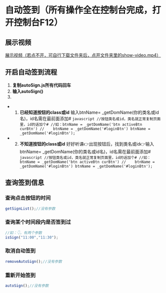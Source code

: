 # 自动签到（所有操作全在控制台完成，打开控制台F12）

## 展示视频
[展示视频（若点不开，可自行下载文件夹后，点开文件夹里的show-video.mp4）](./show-video.mp4)

## 开启自动签到流程
1. **复制autoSign.js所有代码回车**
2. **输入autoSign()**
3. 
-    1. **已经知道按钮的class或id**
    输入btnName= _getDomName(你的类名或id名)，id名需在最前面添加#
    ```javascript
    //按钮类名或id，类名就正常复制页面里，id的话加个#
    //如：btnName = _getDomName('btn activeBtn curBtn')
    //    btnName = _getDomName('#loginBtn')
    btnName = _getDomName('#loginBtn');
    ```

-    2. **不知道按钮的class或id**
    好好听课👉出现按钮后，找到类名或id👉输入btnName= _getDomName(你的类名或id名)，id名需在最前面添加#
    ```javascript
    //按钮类名或id，类名就正常复制页面里，id的话加个#
    //如：btnName = _getDomName('btn activeBtn curBtn')
    //    btnName = _getDomName('#loginBtn')
    btnName = _getDomName('#loginBtn');
    ```

## 查询签到信息

### 查询点击按钮的时间
```javascript
getSignList();//没有参数
```

### 查询某个时间段内是否签到过
```javascript
//如：👇，有两个参数
isSign("11:00","11:30");
```

### 取消自动签到
```javascript
removeAutoSign();//没有参数
```

### 重新开始签到
```javascript
autoSign();//没有参数
```

